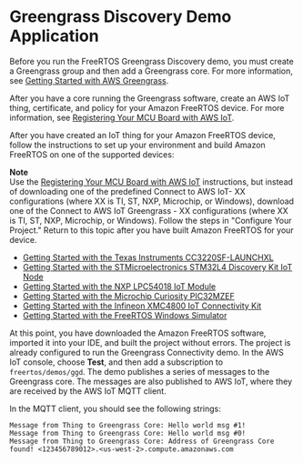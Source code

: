 # Greengrass Discovery Demo Application<a name="gg-demo"></a>

Before you run the FreeRTOS Greengrass Discovery demo, you must create a Greengrass group and then add a Greengrass core\. For more information, see [Getting Started with AWS Greengrass](http://docs.aws.amazon.com/greengrass/latest/developerguide/gg-gs.html)\.

After you have a core running the Greengrass software, create an AWS IoT thing, certificate, and policy for your Amazon FreeRTOS device\. For more information, see [Registering Your MCU Board with AWS IoT](freertos-prereqs.md#get-started-freertos-thing)\.

After you have created an IoT thing for your Amazon FreeRTOS device, follow the instructions to set up your environment and build Amazon FreeRTOS on one of the supported devices:

**Note**  
Use the [Registering Your MCU Board with AWS IoT](freertos-prereqs.md#get-started-freertos-thing) instructions, but instead of downloading one of the predefined Connect to AWS IoT\- XX configurations \(where XX is TI, ST, NXP, Microchip, or Windows\), download one of the Connect to AWS IoT Greengrass \- XX configurations \(where XX is TI, ST, NXP, Microchip, or Windows\)\. Follow the steps in "Configure Your Project\." Return to this topic after you have built Amazon FreeRTOS for your device\.
+ [Getting Started with the Texas Instruments CC3220SF\-LAUNCHXL](getting_started_ti.md)
+ [Getting Started with the STMicroelectronics STM32L4 Discovery Kit IoT Node](getting_started_st.md)
+ [Getting Started with the NXP LPC54018 IoT Module](getting_started_nxp.md)
+ [ Getting Started with the Microchip Curiosity PIC32MZEF](getting_started_mch.md)
+ [Getting Started with the Infineon XMC4800 IoT Connectivity Kit](getting_started_infineon.md)
+ [Getting Started with the FreeRTOS Windows Simulator](getting_started_windows.md)

At this point, you have downloaded the Amazon FreeRTOS software, imported it into your IDE, and built the project without errors\. The project is already configured to run the Greengrass Connectivity demo\. In the AWS IoT console, choose **Test**, and then add a subscription to `freertos/demos/ggd`\. The demo publishes a series of messages to the Greengrass core\. The messages are also published to AWS IoT, where they are received by the AWS IoT MQTT client\.

In the MQTT client, you should see the following strings:

```
Message from Thing to Greengrass Core: Hello world msg #1!
Message from Thing to Greengrass Core: Hello world msg #0!
Message from Thing to Greengrass Core: Address of Greengrass Core found! <123456789012>.<us-west-2>.compute.amazonaws.com
```